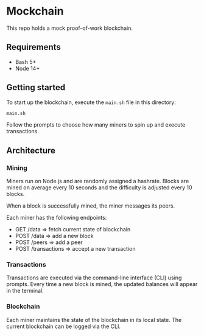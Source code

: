 # Mockchain

This repo holds a mock proof-of-work blockchain.

## Requirements

- Bash 5+
- Node 14+

## Getting started

To start up the blockchain, execute the `main.sh` file in this directory:

```bash
main.sh
```

Follow the prompts to choose how many miners to spin up and execute transactions.

## Architecture

### Mining

Miners run on Node.js and are randomly assigned a hashrate. Blocks are mined on average every 10 seconds and the difficulty is adjusted every 10 blocks.

When a block is successfully mined, the miner messages its peers.

Each miner has the following endpoints:

- GET /data => fetch current state of blockchain
- POST /data => add a new block
- POST /peers => add a peer
- POST /transactions => accept a new transaction

### Transactions

Transactions are executed via the command-line interface (CLI) using prompts. Every time a new block is mined, the updated balances will appear in the terminal.

### Blockchain

Each miner maintains the state of the blockchain in its local state. The current blockchain can be logged via the CLI.
